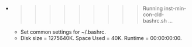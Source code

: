 * >>>>>>>>> Running inst-min-con-cld-bashrc.sh ...
  * Set common settings for ~/.bashrc.
  * Disk size = 1275640K. Space Used = 40K. Runtime = 00:00:00:00.

